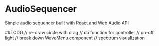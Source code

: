 # AudioSequencer
Simple audio sequencer built with React and Web Audio API

##TODO
// re-draw circle with drag
// cb function for controller
// on-off light
// break down WaveMenu component
// spectrum visualization
